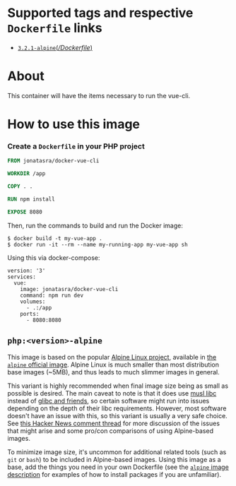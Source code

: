 # Supported tags and respective `Dockerfile` links

- [`3.2.1-alpine`(*/Dockerfile*)](https://github.com/)

# About

This container will have the items necessary to run the vue-cli.

# How to use this image

### Create a `Dockerfile` in your PHP project

```dockerfile
FROM jonatasra/docker-vue-cli

WORKDIR /app

COPY . .

RUN npm install

EXPOSE 8080
```

Then, run the commands to build and run the Docker image:

```console
$ docker build -t my-vue-app .
$ docker run -it --rm --name my-running-app my-vue-app sh
```

Using this via docker-compose:

```dockerf
version: '3'
services:
  vue:
    image: jonatasra/docker-vue-cli
    command: npm run dev
    volumes:
      - .:/app
    ports:
      - 8080:8080
```

## `php:<version>-alpine`

This image is based on the popular [Alpine Linux project](http://alpinelinux.org), available in [the `alpine` official image](https://hub.docker.com/_/alpine). Alpine Linux is much smaller than most distribution base images (~5MB), and thus leads to much slimmer images in general.

This variant is highly recommended when final image size being as small as possible is desired. The main caveat to note is that it does use [musl libc](http://www.musl-libc.org) instead of [glibc and friends](http://www.etalabs.net/compare_libcs.html), so certain software might run into issues depending on the depth of their libc requirements. However, most software doesn't have an issue with this, so this variant is usually a very safe choice. See [this Hacker News comment thread](https://news.ycombinator.com/item?id=10782897) for more discussion of the issues that might arise and some pro/con comparisons of using Alpine-based images.

To minimize image size, it's uncommon for additional related tools (such as `git` or `bash`) to be included in Alpine-based images. Using this image as a base, add the things you need in your own Dockerfile (see the [`alpine` image description](https://hub.docker.com/_/alpine/) for examples of how to install packages if you are unfamiliar).